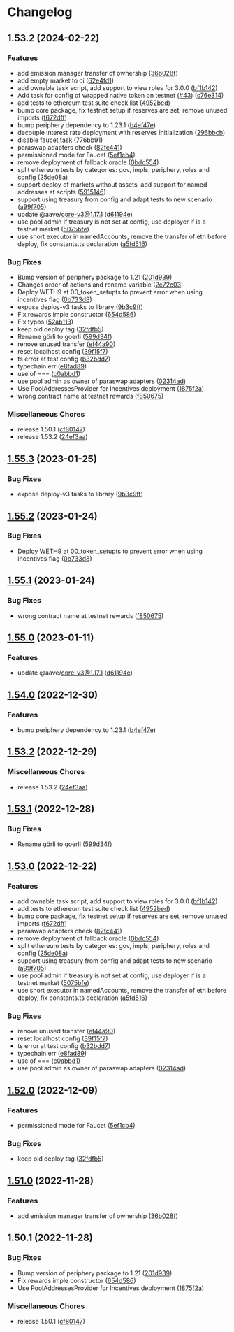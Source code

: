 # Changelog

## 1.53.2 (2024-02-22)


### Features

* add emission manager transfer of ownership ([36b028f](https://github.com/para-space/aave-v3-deploy/commit/36b028f5370e650bdb8d426a5275e338729f9b12))
* add empty market to ci ([62e4fd1](https://github.com/para-space/aave-v3-deploy/commit/62e4fd19d6118dec96228c203fa4642622820ae4))
* add ownable task script, add support to view roles for 3.0.0 ([bf1b142](https://github.com/para-space/aave-v3-deploy/commit/bf1b1428535e3976610d5512ccf62aff4ddacbfc))
* Add task for config of wrapped native token on testnet ([#43](https://github.com/para-space/aave-v3-deploy/issues/43)) ([c76e314](https://github.com/para-space/aave-v3-deploy/commit/c76e314ab8318b25f1bbb1770af93e4701095ec4))
* add tests to ethereum test suite check list ([4952bed](https://github.com/para-space/aave-v3-deploy/commit/4952bedecefb7888bc2a6eb14c5d9a1e0bdcbcdd))
* bump core package, fix testnet setup if reserves are set, remove unused imports ([f672dff](https://github.com/para-space/aave-v3-deploy/commit/f672dff6c9957bbc6b98c65cb4330a2c658b6202))
* bump periphery dependency to 1.23.1 ([b4ef47e](https://github.com/para-space/aave-v3-deploy/commit/b4ef47e17a4a5d809eccf24f5b1e311be793186f))
* decouple interest rate deployment with reserves initialization ([296bbcb](https://github.com/para-space/aave-v3-deploy/commit/296bbcbafef874cd05de437b054bdc78ba6f8cdc))
* disable faucet task ([776bb91](https://github.com/para-space/aave-v3-deploy/commit/776bb914191a49b4c84359c24ddb81e78f031fcf))
* paraswap adapters check ([82fc441](https://github.com/para-space/aave-v3-deploy/commit/82fc4418915804ea144888c31bbcb88de93475ef))
* permissioned mode for Faucet ([5ef1cb4](https://github.com/para-space/aave-v3-deploy/commit/5ef1cb426c6e0ccc8ed595e164ec2a6c0440dc4a))
* remove deployment of fallback oracle ([0bdc554](https://github.com/para-space/aave-v3-deploy/commit/0bdc55421f2c725d35fb262693e759c1f856fad6))
* split ethereum tests by categories: gov, impls, periphery, roles and config ([25de08a](https://github.com/para-space/aave-v3-deploy/commit/25de08a5d8908fa099a4f66152115b9d68b9a80f))
* support deploy of markets without assets, add support for named addresses at scripts ([5915146](https://github.com/para-space/aave-v3-deploy/commit/5915146f89cd76289195b927efcdc14a6a3aacfc))
* support using treasury from config and adapt tests to new scenario ([a99f705](https://github.com/para-space/aave-v3-deploy/commit/a99f7054ba3cb5482accf757193166964d8c900d))
* update @aave/core-v3@1.17.1 ([d61194e](https://github.com/para-space/aave-v3-deploy/commit/d61194e7dd35613636a9e7b2b3a34f5264b5da74))
* use pool admin if treasury is not set at config, use deployer if is a testnet market ([5075bfe](https://github.com/para-space/aave-v3-deploy/commit/5075bfe29844988cc36b5360e98ead85c5c96dcd))
* use short executor in namedAccounts, remove the transfer of eth before deploy, fix constants.ts declaration ([a5fd516](https://github.com/para-space/aave-v3-deploy/commit/a5fd51675ac2695102614fa5446f6129e1609e35))


### Bug Fixes

* Bump version of periphery package to 1.21 ([201d939](https://github.com/para-space/aave-v3-deploy/commit/201d93998cd364ae3dd07fa36d28a70ed1ccb658))
* Changes order of actions and rename variable ([2c72c03](https://github.com/para-space/aave-v3-deploy/commit/2c72c03f29fc8e1701e68b9666b8f297cba4f79e))
* Deploy WETH9 at 00_token_setupts to prevent error when using incentives flag ([0b733d8](https://github.com/para-space/aave-v3-deploy/commit/0b733d86f16046e0d929849485132e095adb9b40))
* expose deploy-v3 tasks to library ([9b3c9ff](https://github.com/para-space/aave-v3-deploy/commit/9b3c9ff598e6b2e36e184faf81b2c2bd2b833b95))
* Fix rewards imple constructor ([654d586](https://github.com/para-space/aave-v3-deploy/commit/654d58633aed630935927db655b657844dc25a9a))
* Fix typos ([52ab113](https://github.com/para-space/aave-v3-deploy/commit/52ab113691452f837d39e1f7e1471cc0fa973d70))
* keep old deploy tag ([32fdfb5](https://github.com/para-space/aave-v3-deploy/commit/32fdfb51241b2387ffd52362aed33d1db180ac47))
* Rename görli to goerli ([599d34f](https://github.com/para-space/aave-v3-deploy/commit/599d34f2030d8ab626d9a99cebe87fa43b5cffc5))
* renove unused transfer ([ef44a90](https://github.com/para-space/aave-v3-deploy/commit/ef44a90741f841a2be713de6aebc16893e4855df))
* reset localhost config ([39f15f7](https://github.com/para-space/aave-v3-deploy/commit/39f15f7e5bc0af52a2bf306fc16b1e89239d5478))
* ts error at test config ([b32bdd7](https://github.com/para-space/aave-v3-deploy/commit/b32bdd730edd183bcaeb3b0706f45c54e90f3742))
* typechain err ([e8fad89](https://github.com/para-space/aave-v3-deploy/commit/e8fad89d250bbccb56b7cc70bfcd4ee09329e733))
* use of === ([c0abbd1](https://github.com/para-space/aave-v3-deploy/commit/c0abbd1d93db9b92a6254ec2a2567368c309d3b6))
* use pool admin as owner of paraswap adapters ([02314ad](https://github.com/para-space/aave-v3-deploy/commit/02314add6ccb0bf4f12463d599eddb4556058acc))
* Use PoolAddressesProvider for Incentives deployment ([1875f2a](https://github.com/para-space/aave-v3-deploy/commit/1875f2abb1c2cba322c6dd83f0a672efbff6aa09))
* wrong contract name at testnet rewards ([f850675](https://github.com/para-space/aave-v3-deploy/commit/f85067576dce21224a899273f7da59ba51b9e759))


### Miscellaneous Chores

* release 1.50.1 ([cf80147](https://github.com/para-space/aave-v3-deploy/commit/cf80147ffe2e326d7bc1f398a8bcfe7232bc7c73))
* release 1.53.2 ([24ef3aa](https://github.com/para-space/aave-v3-deploy/commit/24ef3aa9e9d096e65477b2686fa390f7481ab2b3))

## [1.55.3](https://github.com/aave/aave-v3-deploy/compare/v1.55.2...v1.55.3) (2023-01-25)


### Bug Fixes

* expose deploy-v3 tasks to library ([9b3c9ff](https://github.com/aave/aave-v3-deploy/commit/9b3c9ff598e6b2e36e184faf81b2c2bd2b833b95))

## [1.55.2](https://github.com/aave/aave-v3-deploy/compare/v1.55.1...v1.55.2) (2023-01-24)


### Bug Fixes

* Deploy WETH9 at 00_token_setupts to prevent error when using incentives flag ([0b733d8](https://github.com/aave/aave-v3-deploy/commit/0b733d86f16046e0d929849485132e095adb9b40))

## [1.55.1](https://github.com/aave/aave-v3-deploy/compare/v1.55.0...v1.55.1) (2023-01-24)


### Bug Fixes

* wrong contract name at testnet rewards ([f850675](https://github.com/aave/aave-v3-deploy/commit/f85067576dce21224a899273f7da59ba51b9e759))

## [1.55.0](https://github.com/aave/aave-v3-deploy/compare/v1.54.0...v1.55.0) (2023-01-11)


### Features

* update @aave/core-v3@1.17.1 ([d61194e](https://github.com/aave/aave-v3-deploy/commit/d61194e7dd35613636a9e7b2b3a34f5264b5da74))

## [1.54.0](https://github.com/aave/aave-v3-deploy/compare/v1.53.2...v1.54.0) (2022-12-30)


### Features

* bump periphery dependency to 1.23.1 ([b4ef47e](https://github.com/aave/aave-v3-deploy/commit/b4ef47e17a4a5d809eccf24f5b1e311be793186f))

## [1.53.2](https://github.com/aave/aave-v3-deploy/compare/v1.53.1...v1.53.2) (2022-12-29)


### Miscellaneous Chores

* release 1.53.2 ([24ef3aa](https://github.com/aave/aave-v3-deploy/commit/24ef3aa9e9d096e65477b2686fa390f7481ab2b3))

## [1.53.1](https://github.com/aave/aave-v3-deploy/compare/v1.53.0...v1.53.1) (2022-12-28)


### Bug Fixes

* Rename görli to goerli ([599d34f](https://github.com/aave/aave-v3-deploy/commit/599d34f2030d8ab626d9a99cebe87fa43b5cffc5))

## [1.53.0](https://github.com/aave/aave-v3-deploy/compare/v1.52.0...v1.53.0) (2022-12-22)


### Features

* add ownable task script, add support to view roles for 3.0.0 ([bf1b142](https://github.com/aave/aave-v3-deploy/commit/bf1b1428535e3976610d5512ccf62aff4ddacbfc))
* add tests to ethereum test suite check list ([4952bed](https://github.com/aave/aave-v3-deploy/commit/4952bedecefb7888bc2a6eb14c5d9a1e0bdcbcdd))
* bump core package, fix testnet setup if reserves are set, remove unused imports ([f672dff](https://github.com/aave/aave-v3-deploy/commit/f672dff6c9957bbc6b98c65cb4330a2c658b6202))
* paraswap adapters check ([82fc441](https://github.com/aave/aave-v3-deploy/commit/82fc4418915804ea144888c31bbcb88de93475ef))
* remove deployment of fallback oracle ([0bdc554](https://github.com/aave/aave-v3-deploy/commit/0bdc55421f2c725d35fb262693e759c1f856fad6))
* split ethereum tests by categories: gov, impls, periphery, roles and config ([25de08a](https://github.com/aave/aave-v3-deploy/commit/25de08a5d8908fa099a4f66152115b9d68b9a80f))
* support using treasury from config and adapt tests to new scenario ([a99f705](https://github.com/aave/aave-v3-deploy/commit/a99f7054ba3cb5482accf757193166964d8c900d))
* use pool admin if treasury is not set at config, use deployer if is a testnet market ([5075bfe](https://github.com/aave/aave-v3-deploy/commit/5075bfe29844988cc36b5360e98ead85c5c96dcd))
* use short executor in namedAccounts, remove the transfer of eth before deploy, fix constants.ts declaration ([a5fd516](https://github.com/aave/aave-v3-deploy/commit/a5fd51675ac2695102614fa5446f6129e1609e35))


### Bug Fixes

* renove unused transfer ([ef44a90](https://github.com/aave/aave-v3-deploy/commit/ef44a90741f841a2be713de6aebc16893e4855df))
* reset localhost config ([39f15f7](https://github.com/aave/aave-v3-deploy/commit/39f15f7e5bc0af52a2bf306fc16b1e89239d5478))
* ts error at test config ([b32bdd7](https://github.com/aave/aave-v3-deploy/commit/b32bdd730edd183bcaeb3b0706f45c54e90f3742))
* typechain err ([e8fad89](https://github.com/aave/aave-v3-deploy/commit/e8fad89d250bbccb56b7cc70bfcd4ee09329e733))
* use of === ([c0abbd1](https://github.com/aave/aave-v3-deploy/commit/c0abbd1d93db9b92a6254ec2a2567368c309d3b6))
* use pool admin as owner of paraswap adapters ([02314ad](https://github.com/aave/aave-v3-deploy/commit/02314add6ccb0bf4f12463d599eddb4556058acc))

## [1.52.0](https://github.com/aave/aave-v3-deploy/compare/v1.51.0...v1.52.0) (2022-12-09)


### Features

* permissioned mode for Faucet ([5ef1cb4](https://github.com/aave/aave-v3-deploy/commit/5ef1cb426c6e0ccc8ed595e164ec2a6c0440dc4a))


### Bug Fixes

* keep old deploy tag ([32fdfb5](https://github.com/aave/aave-v3-deploy/commit/32fdfb51241b2387ffd52362aed33d1db180ac47))

## [1.51.0](https://github.com/aave/aave-v3-deploy/compare/v1.50.1...v1.51.0) (2022-11-28)


### Features

* add emission manager transfer of ownership ([36b028f](https://github.com/aave/aave-v3-deploy/commit/36b028f5370e650bdb8d426a5275e338729f9b12))

## 1.50.1 (2022-11-28)


### Bug Fixes

* Bump version of periphery package to 1.21 ([201d939](https://github.com/aave/aave-v3-deploy/commit/201d93998cd364ae3dd07fa36d28a70ed1ccb658))
* Fix rewards imple constructor ([654d586](https://github.com/aave/aave-v3-deploy/commit/654d58633aed630935927db655b657844dc25a9a))
* Use PoolAddressesProvider for Incentives deployment ([1875f2a](https://github.com/aave/aave-v3-deploy/commit/1875f2abb1c2cba322c6dd83f0a672efbff6aa09))


### Miscellaneous Chores

* release 1.50.1 ([cf80147](https://github.com/aave/aave-v3-deploy/commit/cf80147ffe2e326d7bc1f398a8bcfe7232bc7c73))
